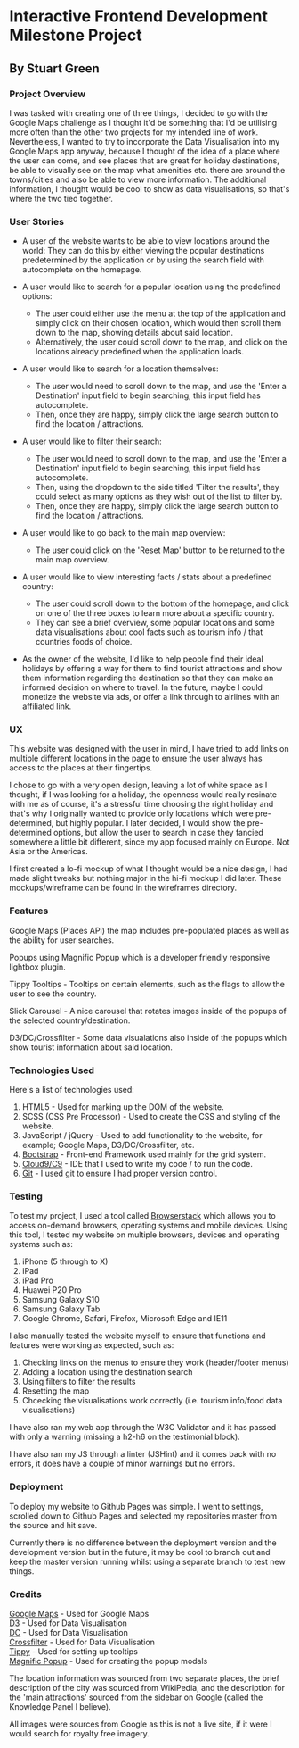 # Interactive Frontend Development Milestone Project
## By Stuart Green

### Project Overview
I was tasked with creating one of three things, I decided to go with the Google Maps challenge as I thought it'd be something that I'd be utilising more often than the other two projects for my intended line of work. Nevertheless, I wanted to try to incorporate the Data Visualisation into my Google Maps app anyway, because I thought of the idea of a place where the user can come, and see places that are great for holiday destinations, be able to visually see on the map what amenities etc. there are around the towns/cities and also be able to view more information. The additional information, I thought would be cool to show as data visualisations, so that's where the two tied together.

### User Stories
* A user of the website wants to be able to view locations around the world: They can do this by either viewing the popular destinations predetermined by the application or by using the search field with autocomplete on the homepage.

* A user would like to search for a popular location using the predefined options:
    * The user could either use the menu at the top of the application and simply click on their chosen location, which would then scroll them down to the map, showing details about said location.
    * Alternatively, the user could scroll down to the map, and click on the locations already predefined when the application loads.

* A user would like to search for a location themselves:
    * The user would need to scroll down to the map, and use the 'Enter a Destination' input field to begin searching, this input field has autocomplete.
    * Then, once they are happy, simply click the large search button to find the location / attractions.

* A user would like to filter their search:
    * The user would need to scroll down to the map, and use the 'Enter a Destination' input field to begin searching, this input field has autocomplete.
    * Then, using the dropdown to the side titled 'Filter the results', they could select as many options as they wish out of the list to filter by.
    * Then, once they are happy, simply click the large search button to find the location / attractions.

* A user would like to go back to the main map overview:
    * The user could click on the 'Reset Map' button to be returned to the main map overview.

* A user would like to view interesting facts / stats about a predefined country:
    * The user could scroll down to the bottom of the homepage, and click on one of the three boxes to learn more about a specific country.
    * They can see a brief overview, some popular locations and some data visualisations about cool facts such as tourism info / that countries foods of choice.

* As the owner of the website, I'd like to help people find their ideal holidays by offering a way for them to find tourist attractions and show them information regarding the destination so that they can make an informed decision on where to travel. In the future, maybe I could monetize the website via ads, or offer a link through to airlines with an affiliated link.

### UX
This website was designed with the user in mind, I have tried to add links on multiple different locations in the page to ensure the user always has access to the places at their fingertips.

I chose to go with a very open design, leaving a lot of white space as I thought, if I was looking for a holiday, the openness would really resinate with me as of course, it's a stressful time choosing the right holiday and that's why I originally wanted to provide only locations which were pre-determined, but highly popular. I later decided, I would show the pre-determined options, but allow the user to search in case they fancied somewhere a little bit different, since my app focused mainly on Europe. Not Asia or the Americas.

I first created a lo-fi mockup of what I thought would be a nice design, I had made slight tweaks but nothing major in the hi-fi mockup I did later. These mockups/wireframe can be found in the wireframes directory.

### Features
Google Maps (Places API) the map includes pre-populated places as well as the ability for user searches.

Popups using Magnific Popup which is a developer friendly responsive lightbox plugin.

Tippy Tooltips - Tooltips on certain elements, such as the flags to allow the user to see the country.

Slick Carousel - A nice carousel that rotates images inside of the popups of the selected country/destination.

D3/DC/Crossfilter - Some data visualations also inside of the popups which show tourist information about said location.

### Technologies Used
Here's a list of technologies used:

1. HTML5 - Used for marking up the DOM of the website.
2. SCSS (CSS Pre Processor) - Used to create the CSS and styling of the website.
3. JavaScript / jQuery - Used to add functionality to the website, for example; Google Maps, D3/DC/Crossfilter, etc.
4. [Bootstrap](https://getbootstrap.com/) - Front-end Framework used mainly for the grid system.
5. [Cloud9/C9](https://c9.io) - IDE that I used to write my code / to run the code.
6. [Git](https://git-scm.com/) - I used git to ensure I had proper version control.

### Testing
To test my project, I used a tool called [Browserstack]() which allows you to access on-demand browsers, operating systems and mobile devices. Using this tool, I tested my website on multiple browsers, devices and operating systems such as:

1. iPhone (5 through to X)
2. iPad
3. iPad Pro
4. Huawei P20 Pro
5. Samsung Galaxy S10
6. Samsung Galaxy Tab
7. Google Chrome, Safari, Firefox, Microsoft Edge and IE11

I also manually tested the website myself to ensure that functions and features were working as expected, such as:

1. Checking links on the menus to ensure they work (header/footer menus)
2. Adding a location using the destination search
3. Using filters to filter the results
4. Resetting the map
5. Chcecking the visualisations work correctly (i.e. tourism info/food data visualisations)

I have also ran my web app through the W3C Validator and it has passed with only a warning (missing a h2-h6 on the testimonial block).

I have also ran my JS through a linter (JSHint) and it comes back with no errors, it does have a couple of minor warnings but no errors.

### Deployment
To deploy my website to Github Pages was simple. I went to settings, scrolled down to Github Pages and selected my repositories master from the source and hit save.

Currently there is no difference between the deployment version and the development version but in the future, it may be cool to branch out and keep the master version running whilst using a separate branch to test new things.

### Credits
[Google Maps](https://developers.google.com/maps/documentation/) - Used for Google Maps  
[D3](https://d3js.org/) - Used for Data Visualisation  
[DC](https://dc-js.github.io/dc.js/) - Used for Data Visualisation  
[Crossfilter](https://square.github.io/crossfilter/) - Used for Data Visualisation  
[Tippy](https://atomiks.github.io/tippyjs/) - Used for setting up tooltips  
[Magnific Popup](https://dimsemenov.com/plugins/magnific-popup/) - Used for creating the popup modals  

The location information was sourced from two separate places, the brief description of the city was sourced from WikiPedia, and the description for the 'main attractions' sourced from the sidebar on Google (called the Knowledge Panel I believe).

All images were sources from Google as this is not a live site, if it were I would search for royalty free imagery.